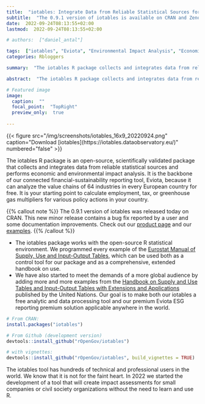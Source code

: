 ```yaml
---
title:  "iotables: Integrate Data from Reliable Statistical Sources for Economic and Environmental Impact Analysis"
subtitle:  "The 0.9.1 version of iotables is available on CRAN and Zenodo"
date:  2022-09-24T08:13:55+02:00
lastmod:  2022-09-24T08:13:55+02:00

# authors:  ["daniel_antal"]

tags:  ["iotables", "Eviota", "Environmental Impact Analysis", "Economic Impact Analysis"]
categories: Rbloggers

summary:  "The iotables R package collects and integrates data from reliable statistical sources and performs economic and environmental impact analysis. It can be your starting point to calculate employment, tax, or greenhouse gas multipliers for various policy actions in your country for free, and it is the backbone of our connected financial-sustainability ESG reporting tool, Eviota, because it can analyze the value chains of 64 industries in every European country."

abstract:  "The iotables R package collects and integrates data from reliable statistical sources and perform economic and environmental impact analysis. It can be your starting point to calculate employment, tax, or greenhouse gas multipliers for various policy actions in your country for free, and it is the backbone of our connected financial-sustainability ESG reporting tool, Eviota, because it can analyze the value chains of 64 industries in every European country."

# Featured image
image:
  caption:  ""
  focal_point:  "TopRight"
  preview_only:  true
  
---
```

<td style="text-align: center;">{{< figure src="/img/screenshots/iotables_16x9_20220924.png" caption="Download [iotables](https://iotables.dataobservatory.eu/)" numbered="false" >}}</td>

The iotables R package is an open-source, scientifically validated package that collects and integrates data from reliable statistical sources and performs economic and environmental impact analysis. It is the backbone of our connected financial-sustainability reporting tool, Eviota, because it can analyze the value chains of 64 industries in every European country for free. It is your starting point to calculate employment, tax, or greenhouse gas multipliers for various policy actions in your country.

{{% callout note %}}
The 0.9.1 version of iotables was released today on CRAN. This new minor release contains a bug fix reported by a user and some documentation improvements. Check out our [product page](https://iotables.dataobservatory.eu/) and our [examples](https://iotables.dataobservatory.eu/articles/index.html).
{{% /callout %}}

* The iotables package works with the open-source R statistical environment. We programmed every example of the [Eurostat Manual of Supply, Use and Input-Output Tables](https://ec.europa.eu/eurostat/documents/3859598/5902113/KS-RA-07-013-EN.PDF/b0b3d71e-3930-4442-94be-70b36cea9b39?version=1.0), which can be used both as a control tool for our package and as a comprehensive, extended handbook on use. 
* We have also started to meet the demands of a more global audience by adding more and more examples from the  [Handbook on Supply and Use Tables and Input-Output Tables with Extensions and Applications](https://unstats.un.org/unsd/nationalaccount/docs/SUT_IOT_HB_Final_Cover.pdf) published by the United Nations. Our goal is to make both our iotables a free analytic and data processing tool and our premium Eviota ESG reporting premium solution applicable anywhere in the world.


``` r
# From CRAN:
install.packages("iotables")

# From Github (development version)
devtools::install_github("rOpenGov/iotables")

# with vignettes:
devtools::install_github("rOpenGov/iotables", build_vignettes = TRUE)
```

The iotables tool has hundreds of technical and professional users in the world. We know that it is not for the faint heart. In 2022 we started the development of a tool that will create impact assessments for small companies or civil society organizations without the need to learn and use R.
